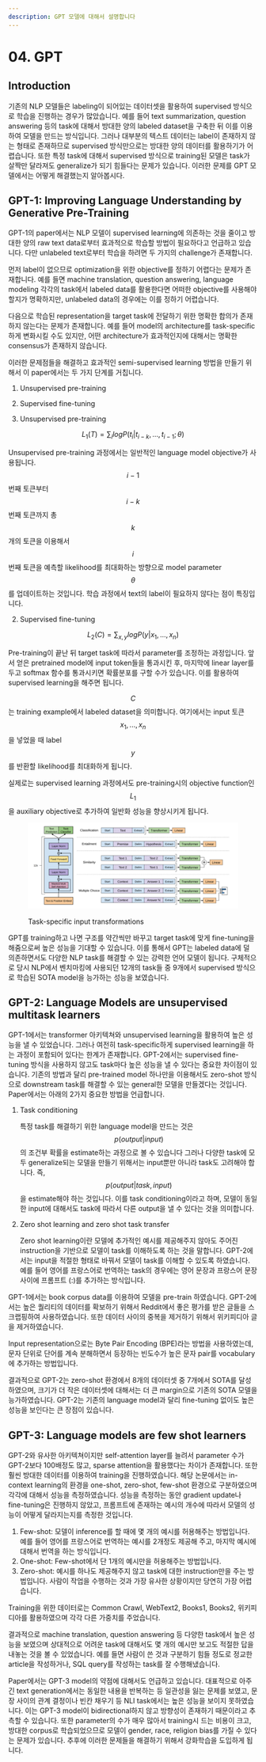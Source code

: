 ```yaml
---
description: GPT 모델에 대해서 설명합니다
---
```


# 04. GPT

## Introduction

기존의 NLP 모델들은 labeling이 되어있는 데이터셋을 활용하여 supervised 방식으로 학습을 진행하는 경우가 많았습니다. 예를 들어 text summarization, question answering 등의 task에 대해서 방대한 양의 labeled dataset을 구축한 뒤 이를 이용하여 모델을 만드는 방식입니다. 그러나 대부분의 텍스트 데이터는 label이 존재하지 않는 형태로 존재하므로 supervised 방식만으로는 방대한 양의 데이터를 활용하기가 어렵습니다. 또한 특정 task에 대해서 supervised 방식으로 training된 모델은 task가 살짝만 달라져도 generalize가 되기 힘들다는 문제가 있습니다. 이러한 문제를 GPT 모델에서는 어떻게 해결했는지 알아봅시다.



## GPT-1: Improving Language Understanding by Generative Pre-Training

GPT-1의 paper에서는 NLP 모델이 supervised learning에 의존하는 것을 줄이고 방대한 양의 raw text data로부터 효과적으로 학습할 방법이 필요하다고 언급하고 있습니다. 다만 unlabeled text로부터 학습을 하려면 두 가지의 challenge가 존재합니다.

먼저 label이 없으므로 optimization을 위한 objective를 정하기 어렵다는 문제가 존재합니다. 예를 들면 machine translation, question answering, language modeling 각각의 task에서 labeled data를 활용한다면 어떠한 objective를 사용해야 할지가 명확하지만, unlabeled data의 경우에는 이를 정하기 어렵습니다.

다음으로 학습된 representation을 target task에 전달하기 위한 명확한 합의가 존재하지 않는다는 문제가 존재합니다. 예를 들어 model의 architecture를 task-specific하게 변화시킬 수도 있지만, 어떤 architecture가 효과적인지에 대해서는 명확한 consensus가 존재하지 않습니다.

이러한 문제점들을 해결하고 효과적인 semi-supervised learning 방법을 만들기 위해서 이 paper에서는 두 가지 단계를 거칩니다.

1. Unsupervised pre-training
2. Supervised fine-tuning



1. Unsupervised pre-training

$$
L_1(T) = \sum_i logP(t_i | t_{i - k}, ..., t_{i - 1}; \theta)
$$

Unsupervised pre-training 과정에서는 일반적인 language model objective가 사용됩니다. $$i - 1$$번째 토큰부터 $$i - k$$번째 토큰까지 총 $$k$$개의 토큰을 이용해서 $$i$$번째 토큰을 예측할 likelihood를 최대화하는 방향으로 model parameter $$\theta$$를 업데이트하는 것입니다. 학습 과정에서 text의 label이 필요하지 않다는 점이 특징입니다.



2. Supervised fine-tuning

$$
L_2(C) = \sum_{x, y} logP(y | x_1, ..., x_n)
$$

Pre-training이 끝난 뒤 target task에 따라서 parameter를 조정하는 과정입니다. 앞서 얻은 pretrained model에 input token들을 통과시킨 후, 마지막에 linear layer를 두고 softmax 함수를 통과시키면 확률분포를 구할 수가 있습니다. 이를 활용하여 supervised learning을 해주면 됩니다.

$$C$$는 training example에서 labeled dataset을 의미합니다. 여기에서는 input 토큰 $$x_1, ..., x_n$$을 넣었을 때 label $$y$$를 반환할 likelihood를 최대화하게 됩니다.

실제로는 supervised learning 과정에서도 pre-training시의 objective function인 $$L_1$$을 auxiliary objective로 추가하여 일반화 성능을 향상시키게 됩니다.

<figure><img src="../../.gitbook/assets/GPT1.png" alt=""><figcaption><p>Task-specific input transformations</p></figcaption></figure>

GPT를 training하고 나면 구조를 약간씩만 바꾸고 target task에 맞게 fine-tuning을 해줌으로써 높은 성능을 기대할 수 있습니다. 이를 통해서 GPT는 labeled data에 덜 의존하면서도 다양한 NLP task를 해결할 수 있는 강력한 언어 모델이 됩니다. 구체적으로 당시 NLP에서 벤치마킹에 사용되던 12개의 task들 중 9개에서 supervised 방식으로 학습된 SOTA model을 능가하는 성능을 보였습니다.



## GPT-2: Language Models are unsupervised multitask learners

GPT-1에서는 transformer 아키텍쳐와 unsupervised learning을 활용하여 높은 성능을 낼 수 있었습니다. 그러나 여전히 task-specific하게 supervised learning을 하는 과정이 포함되어 있다는 한계가 존재합니다. GPT-2에서는 supervised fine-tuning 방식을 사용하지 않고도 task마다 높은 성능을 낼 수 있다는 중요한 차이점이 있습니다. 기존의 방법과 달리 pre-trained model 하나만을 이용해서도 zero-shot 방식으로 downstream task를 해결할 수 있는 general한 모델을 만들겠다는 것입니다. Paper에서는 아래의 2가지 중요한 방법을 언급합니다.

1.  Task conditioning

    특정 task를 해결하기 위한 language model을 만드는 것은 $$p(output | input)$$의 조건부 확률을 estimate하는 과정으로 볼 수 있습니다 그러나 다양한 task에 모두 generalize되는 모델을 만들기 위해서는 input뿐만 아니라 task도 고려해야 합니다. 즉, $$p(output | task, input)$$을 estimate해야 하는 것입니다. 이를 task conditioning이라고 하며, 모델이 동일한 input에 대해서도 task에 따라서 다른 output을 낼 수 있다는 것을 의미합니다.
2.  Zero shot learning and zero shot task transfer

    Zero shot learning이란 모델에 추가적인 예시를 제공해주지 않아도 주어진 instruction을 기반으로 모델이 task를 이해하도록 하는 것을 말합니다. GPT-2에서는 input을 적절한 형태로 바꿔서 모델이 task를 이해할 수 있도록 하였습니다. 예를 들어 영어를 프랑스어로 번역하는 task의 경우에는 영어 문장과 프랑스어 문장 사이에 프롬프트 (:)를 추가하는 방식입니다.



GPT-1에서는 book corpus data를 이용하여 모델을 pre-train 하였습니다. GPT-2에서는 높은 퀄리티의 데이터를 확보하기 위해서 Reddit에서 좋은 평가를 받은 글들을 스크랩핑하여 사용하였습니다. 또한 데이터 사이의 중복을 제거하기 위해서 위키피디아 글을 제거하였습니다.

Input representation으로는 Byte Pair Encoding (BPE)라는 방법을 사용하였는데, 문자 단위로 단어를 계속 분해하면서 등장하는 빈도수가 높은 문자 pair를 vocabulary에 추가하는 방법입니다.

결과적으로 GPT-2는 zero-shot 환경에서 8개의 데이터셋 중 7개에서 SOTA를 달성하였으며, 크기가 더 작은 데이터셋에 대해서는 더 큰 margin으로 기존의 SOTA 모델을 능가하였습니다. GPT-2는 기존의 language model과 달리 fine-tuning 없이도 높은 성능을 보인다는 큰 장점이 있습니다.



## GPT-3: **Language models are few shot learners**

GPT-2와 유사한 아키텍쳐이지만 self-attention layer를 늘려서 parameter 수가 GPT-2보다 100배정도 많고, sparse attention을 활용했다는 차이가 존재합니다. 또한 훨씬 방대한 데이터를 이용하여 training을 진행하였습니다. 해당 논문에서는 in-context learning의 환경을 one-shot, zero-shot, few-shot 환경으로 구분하였으며 각각에 대해서 성능을 측정하였습니다. 성능을 측정하는 동안 gradient update나 fine-tuning은 진행하지 않았고, 프롬프트에 존재하는 예시의 개수에 따라서 모델의 성능이 어떻게 달라지는지를 측정한 것입니다.

1. Few-shot: 모델이 inference를 할 때에 몇 개의 예시를 허용해주는 방법입니다. 예를 들어 영어를 프랑스어로 번역하는 예시를 2개정도 제공해 주고, 마지막 예시에 대해서 번역을 하는 방식입니다.
2. One-shot: Few-shot에서 단 1개의 예시만을 허용해주는 방법입니다.
3. Zero-shot: 예시를 하나도 제공해주지 않고 task에 대한 instruction만을 주는 방법입니다. 사람이 작업을 수행하는 것과 가장 유사한 상황이지만 당연히 가장 어렵습니다.

Training을 위한 데이터로는 Common Crawl, WebText2, Books1, Books2, 위키피디아를 활용하였으며 각각 다른 가중치를 주었습니다.

결과적으로 machine translation, question answering 등 다양한 task에서 높은 성능을 보였으며 상대적으로 어려운 task에 대해서도 몇 개의 예시만 보고도 적절한 답을 내놓는 것을 볼 수 있었습니다. 예를 들면 사람이 쓴 것과 구분하기 힘들 정도로 정교한 article을 작성하거나, SQL query를 작성하는 task를 잘 수행해냈습니다.

Paper에서는 GPT-3 model의 약점에 대해서도 언급하고 있습니다. 대표적으로 아주 긴 text generation에서는 동일한 내용을 반복하는 등 일관성을 잃는 문제를 보였고, 문장 사이의 관계 결정이나 빈칸 채우기 등 NLI task에서는 높은 성능을 보이지 못하였습니다. 이는 GPT-3 model이 bidirectional하지 않고 방향성이 존재하기 때문이라고 추측할 수 있습니다. 또한 parameter의 수가 매우 많아서 training시 드는 비용이 크고, 방대한 corpus로 학습되었으므로 모델이 gender, race, religion bias를 가질 수 있다는 문제가 있습니다. 추후에 이러한 문제들을 해결하기 위해서 강화학습을 도입하게 됩니다.
